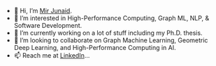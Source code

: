 - 👋 Hi, I’m [Mir Junaid](https://mirjunaid26.github.io/).
- 👀 I’m interested in High-Performance Computing, Graph ML, NLP, & Software Development.
- 🌱 I’m currently working on a lot of stuff including my Ph.D. thesis.
- 💞️ I’m looking to collaborate on Graph Machine Learning, Geometric Deep Learning, and High-Performance Computing in AI.
- 📫 Reach me at [LinkedIn](https://www.linkedin.com/in/mirjunaid26/)...


<!---
mirjunaid26/mirjunaid26 is a ✨ special ✨ repository because its `README.md` (this file) appears on your GitHub profile.
You can click the Preview link to take a look at your changes.
--->
